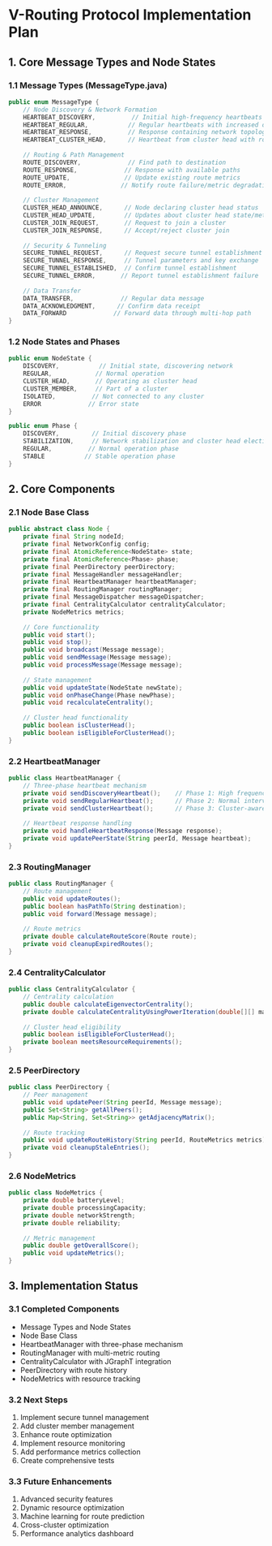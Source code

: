 # V-Routing Protocol Implementation Plan

## 1. Core Message Types and Node States

### 1.1 Message Types (MessageType.java)
```java
public enum MessageType {
    // Node Discovery & Network Formation
    HEARTBEAT_DISCOVERY,          // Initial high-frequency heartbeats (Phase 1)
    HEARTBEAT_REGULAR,           // Regular heartbeats with increased depth (Phase 2)
    HEARTBEAT_RESPONSE,          // Response containing network topology info
    HEARTBEAT_CLUSTER_HEAD,      // Heartbeat from cluster head with routing info
    
    // Routing & Path Management
    ROUTE_DISCOVERY,             // Find path to destination
    ROUTE_RESPONSE,             // Response with available paths
    ROUTE_UPDATE,               // Update existing route metrics
    ROUTE_ERROR,               // Notify route failure/metric degradation
    
    // Cluster Management
    CLUSTER_HEAD_ANNOUNCE,      // Node declaring cluster head status
    CLUSTER_HEAD_UPDATE,        // Updates about cluster head state/metrics
    CLUSTER_JOIN_REQUEST,       // Request to join a cluster
    CLUSTER_JOIN_RESPONSE,      // Accept/reject cluster join
    
    // Security & Tunneling
    SECURE_TUNNEL_REQUEST,      // Request secure tunnel establishment
    SECURE_TUNNEL_RESPONSE,     // Tunnel parameters and key exchange
    SECURE_TUNNEL_ESTABLISHED,  // Confirm tunnel establishment
    SECURE_TUNNEL_ERROR,       // Report tunnel establishment failure
    
    // Data Transfer
    DATA_TRANSFER,             // Regular data message
    DATA_ACKNOWLEDGMENT,      // Confirm data receipt
    DATA_FORWARD             // Forward data through multi-hop path
}
```

### 1.2 Node States and Phases
```java
public enum NodeState {
    DISCOVERY,           // Initial state, discovering network
    REGULAR,            // Normal operation
    CLUSTER_HEAD,       // Operating as cluster head
    CLUSTER_MEMBER,     // Part of a cluster
    ISOLATED,          // Not connected to any cluster
    ERROR             // Error state
}

public enum Phase {
    DISCOVERY,         // Initial discovery phase
    STABILIZATION,     // Network stabilization and cluster head election
    REGULAR,          // Normal operation phase
    STABLE           // Stable operation phase
}
```

## 2. Core Components

### 2.1 Node Base Class
```java
public abstract class Node {
    private final String nodeId;
    private final NetworkConfig config;
    private final AtomicReference<NodeState> state;
    private final AtomicReference<Phase> phase;
    private final PeerDirectory peerDirectory;
    private final MessageHandler messageHandler;
    private final HeartbeatManager heartbeatManager;
    private final RoutingManager routingManager;
    private final MessageDispatcher messageDispatcher;
    private final CentralityCalculator centralityCalculator;
    private NodeMetrics metrics;
    
    // Core functionality
    public void start();
    public void stop();
    public void broadcast(Message message);
    public void sendMessage(Message message);
    public void processMessage(Message message);
    
    // State management
    public void updateState(NodeState newState);
    public void onPhaseChange(Phase newPhase);
    public void recalculateCentrality();
    
    // Cluster head functionality
    public boolean isClusterHead();
    public boolean isEligibleForClusterHead();
}
```

### 2.2 HeartbeatManager
```java
public class HeartbeatManager {
    // Three-phase heartbeat mechanism
    private void sendDiscoveryHeartbeat();    // Phase 1: High frequency
    private void sendRegularHeartbeat();      // Phase 2: Normal interval
    private void sendClusterHeartbeat();      // Phase 3: Cluster-aware
    
    // Heartbeat response handling
    private void handleHeartbeatResponse(Message response);
    private void updatePeerState(String peerId, Message heartbeat);
}
```

### 2.3 RoutingManager
```java
public class RoutingManager {
    // Route management
    public void updateRoutes();
    public boolean hasPathTo(String destination);
    public void forward(Message message);
    
    // Route metrics
    private double calculateRouteScore(Route route);
    private void cleanupExpiredRoutes();
}
```

### 2.4 CentralityCalculator
```java
public class CentralityCalculator {
    // Centrality calculation
    public double calculateEigenvectorCentrality();
    private double calculateCentralityUsingPowerIteration(double[][] matrix);
    
    // Cluster head eligibility
    public boolean isEligibleForClusterHead();
    private boolean meetsResourceRequirements();
}
```

### 2.5 PeerDirectory
```java
public class PeerDirectory {
    // Peer management
    public void updatePeer(String peerId, Message message);
    public Set<String> getAllPeers();
    public Map<String, Set<String>> getAdjacencyMatrix();
    
    // Route tracking
    public void updateRouteHistory(String peerId, RouteMetrics metrics);
    private void cleanupStaleEntries();
}
```

### 2.6 NodeMetrics
```java
public class NodeMetrics {
    private double batteryLevel;
    private double processingCapacity;
    private double networkStrength;
    private double reliability;
    
    // Metric management
    public double getOverallScore();
    public void updateMetrics();
}
```

## 3. Implementation Status

### 3.1 Completed Components
- Message Types and Node States
- Node Base Class
- HeartbeatManager with three-phase mechanism
- RoutingManager with multi-metric routing
- CentralityCalculator with JGraphT integration
- PeerDirectory with route history
- NodeMetrics with resource tracking

### 3.2 Next Steps
1. Implement secure tunnel management
2. Add cluster member management
3. Enhance route optimization
4. Implement resource monitoring
5. Add performance metrics collection
6. Create comprehensive tests

### 3.3 Future Enhancements
1. Advanced security features
2. Dynamic resource optimization
3. Machine learning for route prediction
4. Cross-cluster optimization
5. Performance analytics dashboard

